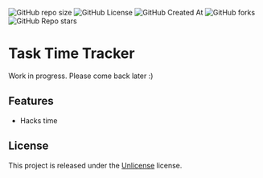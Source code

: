 
![GitHub repo size](https://img.shields.io/github/repo-size/MaxGripe/task-time-tracker)
![GitHub License](https://img.shields.io/github/license/MaxGripe/task-time-tracker)
![GitHub Created At](https://img.shields.io/github/created-at/MaxGripe/task-time-tracker)
![GitHub forks](https://img.shields.io/github/forks/MaxGripe/task-time-tracker)
![GitHub Repo stars](https://img.shields.io/github/stars/MaxGripe/task-time-tracker)


# Task Time Tracker

Work in progress. Please come back later :)

## Features

- Hacks time

## License

This project is released under the [Unlicense](LICENSE) license.
